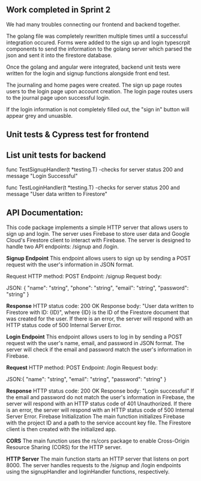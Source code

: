## Work completed in Sprint 2

We had many troubles connecting our frontend and backend together. 

The golang file was completely rewritten multiple times until a successful integration occured.
Forms were added to the sign up and login typescrpit components to send the information to the golang server which parsed the json and sent it into the firestore database. 

Once the golang and angular were integrated, backend unit tests were written for the login and signup functions alongside front end test.

The journaling and home pages were created. The sign up page routes users to the login page upon account creation. The login page routes users to the journal page upon successful login.  

If the login information is not completely filled out, the "sign in" button will appear grey and unuasble.



## Unit tests & Cypress test for frontend

## List unit tests for backend
func TestSignupHandler(t *testing.T) -checks for server status 200  and message "Login Successful"

func TestLoginHandler(t *testing.T) -checks for server status 200 and message "User data written to Firestore"


## **API Documentation:**

This code package implements a simple HTTP server that allows users to sign up and login. The server uses Firebase to store user data and Google Cloud's Firestore client to interact with Firebase. The server is designed to handle two API endpoints: /signup and /login.

**Signup Endpoint**
This endpoint allows users to sign up by sending a POST request with the user's information in JSON format.

Request
HTTP method: POST
Endpoint: /signup
Request body:

JSON: {
    "name": "string",
    "phone": "string",
    "email": "string",
    "password": "string"
}

**Response**
HTTP status code: 200 OK
Response body: "User data written to Firestore with ID: {ID}", where {ID} is the ID of the Firestore document that was created for the user.
If there is an error, the server will respond with an HTTP status code of 500 Internal Server Error.




**Login Endpoint**
This endpoint allows users to log in by sending a POST request with the user's name, email, and password in JSON format. The server will check if the email and password match the user's information in Firebase.

**Request**
HTTP method: POST
Endpoint: /login
Request body:

JSON:{
    "name": "string",
    "email": "string",
    "password": "string"
}

**Response**
HTTP status code: 200 OK
Response body: "Login successful"
If the email and password do not match the user's information in Firebase, the server will respond with an HTTP status code of 401 Unauthorized.
If there is an error, the server will respond with an HTTP status code of 500 Internal Server Error.
Firebase Initialization
The main function initializes Firebase with the project ID and a path to the service account key file. The Firestore client is then created with the initialized app.

**CORS**
The main function uses the rs/cors package to enable Cross-Origin Resource Sharing (CORS) for the HTTP server.

**HTTP Server**
The main function starts an HTTP server that listens on port 8000. The server handles requests to the /signup and /login endpoints using the signupHandler and loginHandler functions, respectively.

